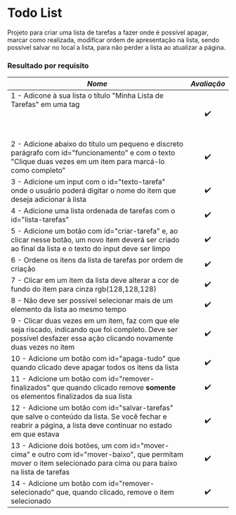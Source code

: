 # Todo List

Projeto para criar uma lista de tarefas a fazer onde é possível apagar, marcar como realizada, modificar ordem de apresentação na lista, sendo possível salvar no local a lista, para não perder a lista ao atualizar a página.

### Resultado por requisito
*Nome* | *Avaliação*
--- | :---:
1 - Adicone à sua lista o título \"Minha Lista de Tarefas\" em uma tag <header> | :heavy_check_mark:
2 - Adicione abaixo do título um pequeno e discreto parágrafo com id=\"funcionamento\" e com o texto \"Clique duas vezes em um item para marcá-lo como completo\" | :heavy_check_mark:
3 - Adicione um input com o id=\"texto-tarefa\" onde o usuário poderá digitar o nome do item que deseja adicionar à lista | :heavy_check_mark:
4 - Adicione uma lista ordenada de tarefas com o id=\"lista-tarefas\" | :heavy_check_mark:
5 - Adicione um botão com id=\"criar-tarefa\" e, ao clicar nesse botão, um novo item deverá ser criado ao final da lista e o texto do input deve ser limpo | :heavy_check_mark:
6 - Ordene os itens da lista de tarefas por ordem de criação | :heavy_check_mark:
7 - Clicar em um item da lista deve alterar a cor de fundo do item para cinza rgb(128,128,128) | :heavy_check_mark:
8 - Não deve ser possível selecionar mais de um elemento da lista ao mesmo tempo | :heavy_check_mark:
9 - Clicar duas vezes em um item, faz com que ele seja riscado, indicando que foi completo. Deve ser possível desfazer essa ação clicando novamente duas vezes no item | :heavy_check_mark:
10 - Adicione um botão com id=\"apaga-tudo\" que quando clicado deve apagar todos os itens da lista | :heavy_check_mark:
11 - Adicione um botão com id=\"remover-finalizados\" que quando clicado remove **somente** os elementos finalizados da sua lista | :heavy_check_mark:
12 - Adicione um botão com id=\"salvar-tarefas\" que salve o conteúdo da lista. Se você fechar e reabrir a página, a lista deve continuar no estado em que estava | :heavy_check_mark:
13 - Adicione dois botões, um com id=\"mover-cima\" e outro com id=\"mover-baixo\", que permitam mover o item selecionado para cima ou para baixo na lista de tarefas | :heavy_check_mark:
14 - Adicione um botão com id=\"remover-selecionado\" que, quando clicado, remove o item selecionado | :heavy_check_mark:
